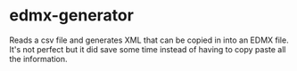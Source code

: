 # edmx-generator
Reads a csv file and generates XML that can be copied in into an EDMX file. It's not perfect but it did save some time instead of having to copy paste all the information.
